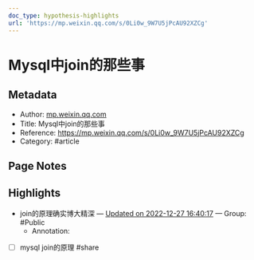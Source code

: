 ```yaml
---
doc_type: hypothesis-highlights
url: 'https://mp.weixin.qq.com/s/0Li0w_9W7U5jPcAU92XZCg'
---
```


# Mysql中join的那些事

## Metadata
- Author: [mp.weixin.qq.com]()
- Title: Mysql中join的那些事
- Reference: https://mp.weixin.qq.com/s/0Li0w_9W7U5jPcAU92XZCg
- Category: #article

## Page Notes
## Highlights
- join的原理确实博大精深 — [Updated on 2022-12-27 16:40:17](https://hyp.is/FwHNYIXCEe2IG4d59u_2Iw/mp.weixin.qq.com/s/0Li0w_9W7U5jPcAU92XZCg) — Group: #Public
    - Annotation: 
- [ ] mysql join的原理 #share


